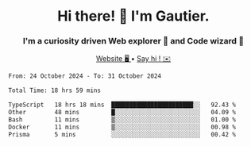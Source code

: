 <h1 align="center">Hi there! 👋 I'm Gautier.</h1>
<h3 align="center">I'm a curiosity driven Web explorer 🚀 and Code wizard 🧙</h3>

<p align="center">
  <a href="https://xisabla.github.io/">Website 🖥️ </a> •
  <a href="mailto:xisabla.dev@gmail.com">Say hi ! ✉️</a>
</p>

<!--START_SECTION:waka-->

```txt
From: 24 October 2024 - To: 31 October 2024

Total Time: 18 hrs 59 mins

TypeScript   18 hrs 18 mins  ███████████████████████░░   92.43 %
Other        48 mins         █░░░░░░░░░░░░░░░░░░░░░░░░   04.09 %
Bash         11 mins         ▒░░░░░░░░░░░░░░░░░░░░░░░░   01.00 %
Docker       11 mins         ▒░░░░░░░░░░░░░░░░░░░░░░░░   00.98 %
Prisma       5 mins          ░░░░░░░░░░░░░░░░░░░░░░░░░   00.42 %
```

<!--END_SECTION:waka-->

